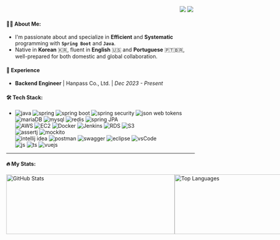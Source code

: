 <div align="right">
  <a href="https://HyunsooZo.github.io/"><img src="https://img.shields.io/badge/-HyunsooZo.github.io-lightgray?style=for-the-badge%22" target="_blank"/></a>
  <a href="mailto:bzhs1992@icloud.com"><img src="https://img.shields.io/badge/Email-25A162?style=flat&logo=ProtonMail&logoColor=white"/></a> 
  <img src="https://komarev.com/ghpvc/?username=HyunsooZo&style=flat&color=4479A1" alt=""/>

 </div>

#### 👨‍💻 About Me:

- I'm passionate about and specialize in **Efficient** and **Systematic** programming with **`Spring Boot`** and **`Java`**.
- Native in **Korean** 🇰🇷, fluent in **English** 🇺🇸 and **Portuguese** 🇵🇹🇧🇷, well-prepared for both domestic and global collaboration.

#### 🔭 Experience
- **Backend Engineer** | Hanpass Co., Ltd. | *Dec 2023 - Present*

#### 🛠 Tech Stack:
- ![java](https://img.shields.io/badge/Java-007396?style=flat&logo=java&logoColor=white) ![spring](https://img.shields.io/badge/Spring-6DB33F?style=flat&logo=Spring&logoColor=white) ![spring boot](https://img.shields.io/badge/Spring%20Boot-6DB33F?style=flat&logo=Spring%20Boot&logoColor=white)
![spring security](https://img.shields.io/badge/Spring%20Security-6DB33F?style=flat&logo=Spring%20Security&logoColor=white)
![json web tokens](https://img.shields.io/badge/JWT-000000?style=flat&logo=Json%20Web%20Tokens&logoColor=white)<br>
![mariaDB](https://img.shields.io/badge/MariaDB-003545?style=flat&logo=MariaDB&logoColor=white)
![mysql](https://img.shields.io/badge/MySQL-4479A1?style=flat&logo=MySQL&logoColor=white)
![redis](https://img.shields.io/badge/Redis-DC382D?style=flat&logo=Redis&logoColor=white)
![spring JPA](https://img.shields.io/badge/Spring%20JPA-6DB33F?style=flat&logo=Spring%20JPA&logoColor=white)<br>
![AWS](https://img.shields.io/badge/aws-232F3E?&logo=amazonaws&logoColor=white) 
![EC2](https://img.shields.io/badge/ec2-FF9900?&logo=amazonec2&logoColor=white) 
![Docker](https://img.shields.io/badge/Docker-2496ED?&logo=Docker&logoColor=white) 
![Jenkins](https://img.shields.io/badge/Jenkins-2088FF?&logo=Jenkins&logoColor=white)
![RDS](https://img.shields.io/badge/rds-527FFF?&logo=amazonrds&logoColor=white) 
![S3](https://img.shields.io/badge/S3-569A31?&logo=amazons3&logoColor=white)<br>
![assertj](https://img.shields.io/badge/AssertJ-25A162?style=flat&logo=AssertJ&logoColor=white)
![mockito](https://img.shields.io/badge/Mockito-008D62?style=flat&logo=Mockito&logoColor=white)<br>
![intellij idea](https://img.shields.io/badge/IntelliJ%20IDEA-000000?style=flat&logo=IntelliJ%20IDEA&logoColor=white)
![postman](https://img.shields.io/badge/Postman-FF6C37?style=flat&logo=Postman&logoColor=white)
![swagger](https://img.shields.io/badge/Swagger-85EA2D?style=flat&logo=Swagger&logoColor=white)
![eclipse](https://img.shields.io/badge/Eclipse%20IDE-2C2255?style=flat&logo=Eclipse%20IDE&logoColor=white)
![vsCode](https://img.shields.io/badge/VSCode-007ACC?style=flat&logo=visual-studio-code&logoColor=white)<br>
![js](https://img.shields.io/badge/JavaScript-F7DF1E?style=flat&logo=javascript&logoColor=black)
![ts](https://img.shields.io/badge/TypeScript-3178C6?style=flat&logo=typescript&logoColor=white)
![vuejs](https://img.shields.io/badge/Vue.js-4FC08D?style=flat&logo=vue.js&logoColor=white)
---

#### 🔥 My Stats:

<div style="display: flex; align-items: flex-start;">
  <span style = "height : 160px">
    <img src="https://github-readme-stats.vercel.app/api?username=HyunsooZo" alt="GitHub Stats" style="width: 450px; object-fit: contain; height: 160px" />
  </span>  
  <span style = "height : 160px">
    <img src="https://github-readme-stats.vercel.app/api/top-langs/?username=HyunsooZo&layout=compact&hide=html" alt="Top Languages" style="width: 390px; object-fit: contain; height: 160px" />
  </span>
</div>
